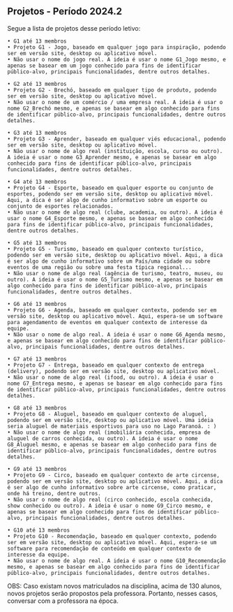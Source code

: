 ## Projetos - Período   2024.2

Segue a lista de projetos desse período letivo:

    • G1 até 13 membros
    • Projeto G1 - Jogo, baseado em qualquer jogo para inspiração, podendo ser em versão site, desktop ou aplicativo móvel.
    • Não usar o nome do jogo real. A ideia é usar o nome G1_Jogo mesmo, e apenas se basear em um jogo conhecido para fins de identificar público-alvo, principais funcionalidades, dentre outros detalhes.

    • G2 até 13 membros
    • Projeto G2 - Brechó, baseado em qualquer tipo de produto, podendo ser em versão site, desktop ou aplicativo móvel.
    • Não usar o nome de um comércio / uma empresa real. A ideia é usar o nome G2_Brechó mesmo, e apenas se basear em algo conhecido para fins de identificar público-alvo, principais funcionalidades, dentre outros detalhes.

    • G3 até 13 membros
    • Projeto G3 - Aprender, baseado em qualquer viés educacional, podendo ser em versão site, desktop ou aplicativo móvel.
    • Não usar o nome de algo real (instituição, escola, curso ou outro). A ideia é usar o nome G3_Aprender mesmo, e apenas se basear em algo conhecido para fins de identificar público-alvo, principais funcionalidades, dentre outros detalhes.

    • G4 até 13 membros
    • Projeto G4 - Esporte, baseado em qualquer esporte ou conjunto de esportes, podendo ser em versão site, desktop ou aplicativo móvel. Aqui, a dica é ser algo de cunho informativo sobre um esporte ou conjunto de esportes relacionados.
    • Não usar o nome de algo real (clube, academia, ou outro). A ideia é usar o nome G4_Esporte mesmo, e apenas se basear em algo conhecido para fins de identificar público-alvo, principais funcionalidades, dentre outros detalhes.

    • G5 até 13 membros
    • Projeto G5 - Turismo, baseado em qualquer contexto turístico, podendo ser em versão site, desktop ou aplicativo móvel. Aqui, a dica é ser algo de cunho informativo sobre um País/uma cidade ou sobre eventos de uma região ou sobre uma festa típica regional...
    • Não usar o nome de algo real (agência de turismo, teatro, museu, ou outro). A ideia é usar o nome G5_Turismo mesmo, e apenas se basear em algo conhecido para fins de identificar público-alvo, principais funcionalidades, dentre outros detalhes.

    • G6 até 13 membros
    • Projeto G6 - Agenda, baseado em qualquer contexto, podendo ser em versão site, desktop ou aplicativo móvel. Aqui, espera-se um software para agendamento de eventos em qualquer contexto de interesse da equipe.
    • Não usar o nome de algo real. A ideia é usar o nome G6_Agenda mesmo, e apenas se basear em algo conhecido para fins de identificar público-alvo, principais funcionalidades, dentre outros detalhes.

    • G7 até 13 membros
    • Projeto G7 - Entrega, baseado em qualquer contexto de entrega (delivery), podendo ser em versão site, desktop ou aplicativo móvel.
    • Não usar o nome de algo real (ifood, ou outro). A ideia é usar o nome G7_Entrega mesmo, e apenas se basear em algo conhecido para fins de identificar público-alvo, principais funcionalidades, dentre outros detalhes.

    • G8 até 13 membros
    • Projeto G8 - Aluguel, baseado em qualquer contexto de aluguel, podendo ser em versão site, desktop ou aplicativo móvel. Uma ideia seria aluguel de materiais esportivos para uso no Lago Paranoá. : )
    • Não usar o nome de algo real (imobiliária conhecida, empresa de aluguel de carros conhecida, ou outro). A ideia é usar o nome G8_Aluguel mesmo, e apenas se basear em algo conhecido para fins de identificar público-alvo, principais funcionalidades, dentre outros detalhes.

    • G9 até 13 membros
    • Projeto G9 - Circo, baseado em qualquer contexto de arte circense, podendo ser em versão site, desktop ou aplicativo móvel. Aqui, a dica é ser algo de cunho informativo sobre arte circense, como praticar, onde há treino, dentre outros.
    • Não usar o nome de algo real (circo conhecido, escola conhecida, show conhecido ou outro). A ideia é usar o nome G9_Circo mesmo, e apenas se basear em algo conhecido para fins de identificar público-alvo, principais funcionalidades, dentre outros detalhes.

    • G10 até 13 membros
    • Projeto G10 - Recomendação, baseado em qualquer contexto, podendo ser em versão site, desktop ou aplicativo móvel. Aqui, espera-se um software para recomendação de conteúdo em qualquer contexto de interesse da equipe.
    • Não usar o nome de algo real. A ideia é usar o nome G10_Recomendação mesmo, e apenas se basear em algo conhecido para fins de identificar público-alvo, principais funcionalidades, dentre outros detalhes.
    
OBS: Caso existam novos matriculados na disciplina, acima de 130 alunos, novos projetos serão propostos pela professora. Portanto, nesses casos, conversar com a professora na época.

